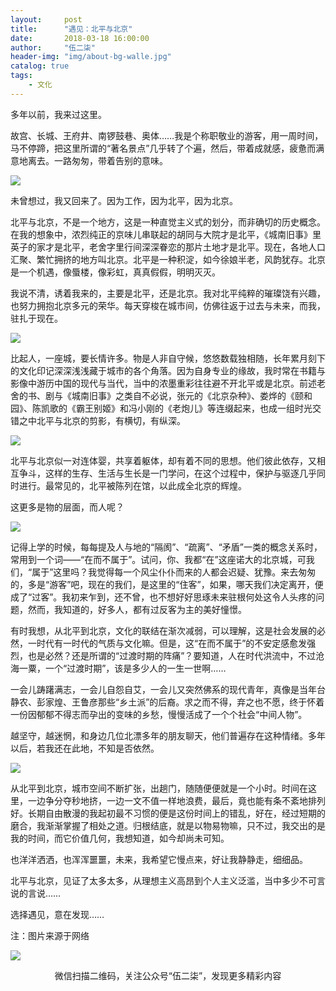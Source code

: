 ```yaml
---
layout:     post
title:      "遇见：北平与北京"
date:       2018-03-18 16:00:00
author:     "伍二柒"
header-img: "img/about-bg-walle.jpg"
catalog: true
tags:
    - 文化
---
```


多年以前，我来过这里。

故宫、长城、王府井、南锣鼓巷、奥体……我是个称职敬业的游客，用一周时间，马不停蹄，把这里所谓的“著名景点”几乎转了个遍，然后，带着成就感，疲惫而满意地离去。一路匆匆，带着告别的意味。

![](http://p3.pstatp.com/large/pgc-image/1521358829283de4ed5a403)

未曾想过，我又回来了。因为工作，因为北平，因为北京。

北平与北京，不是一个地方，这是一种直觉主义式的划分，而非确切的历史概念。在我的想象中，浓烈纯正的京味儿串联起的胡同与大院才是北平，《城南旧事》里英子的家才是北平，老舍字里行间深深眷恋的那片土地才是北平。现在，各地人口汇聚、繁忙拥挤的地方叫北京。北平是一种积淀，如今徐娘半老，风韵犹存。北京是一个机遇，像蜃楼，像彩虹，真真假假，明明灭灭。

我说不清，诱着我来的，主要是北平，还是北京。我对北平纯粹的璀璨饶有兴趣，也努力拥抱北京多元的荣华。每天穿梭在城市间，仿佛往返于过去与未来，而我，驻扎于现在。

![](http://p1.pstatp.com/large/pgc-image/15213588293523f2f65f7c6)

比起人，一座城，要长情许多。物是人非自守候，悠悠数载独相随，长年累月刻下的文化印记深深浅浅藏于城市的各个角落。因为自身专业的缘故，我时常在书籍与影像中游历中国的现代与当代，当中的浓墨重彩往往避不开北平或是北京。前述老舍的书、剧与《城南旧事》之类自不必说，张元的《北京杂种》、娄烨的《颐和园》、陈凯歌的《霸王别姬》和冯小刚的《老炮儿》等连缀起来，也成一组时光交错之中北平与北京的剪影，有横切，有纵深。

![](http://p1.pstatp.com/large/pgc-image/152135882932482de1ffc72)

北平与北京似一对连体婴，共享着躯体，却有着不同的思想。他们彼此依存，又相互争斗，这样的生存、生活与生长是一门学问，在这个过程中，保护与驱逐几乎同时进行。最常见的，北平被陈列在馆，以此成全北京的辉煌。

这更多是物的层面，而人呢？

![](http://p1.pstatp.com/large/pgc-image/15213588294217d17e93d29)

记得上学的时候，每每提及人与地的“隔阂”、“疏离”、“矛盾”一类的概念关系时，常用到一个词——“在而不属于”。试问，你、我都“在”这座诺大的北京城，可我们，“属于”这里吗？我觉得每一个风尘仆仆而来的人都会迟疑、犹豫。来去匆匆的，多是“游客”吧，现在的我们，是这里的“住客”，如果，哪天我们决定离开，便成了“过客”。我初来乍到，还不曾，也不想好好思琢未来驻根何处这令人头疼的问题，然而，我知道的，好多人，都有过反客为主的美好憧憬。

有时我想，从北平到北京，文化的联结在渐次减弱，可以理解，这是社会发展的必然，一时代有一时代的气质与文化嘛。但是，这“在而不属于”的不安定感愈发强烈，也是必然？还是所谓的“过渡时期的阵痛”？要知道，人在时代洪流中，不过沧海一粟，一个“过渡时期”，该是多少人的一生一世啊……

一会儿踌躇满志，一会儿自怨自艾，一会儿又突然佛系的现代青年，真像是当年台静农、彭家煌、王鲁彦那些“乡土派”的后裔。求之而不得，弃之也不愿，终于怀着一份因郁郁不得志而孕出的变味的乡愁，慢慢活成了一个个社会“中间人物”。

越坚守，越迷惘，和身边几位北漂多年的朋友聊天，他们普遍存在这种情绪。多年以后，若我还在此地，不知是否依然。

![](http://p9.pstatp.com/large/pgc-image/15213588294569a527ae470)

从北平到北京，城市空间不断扩张，出趟门，随随便便就是一个小时。时间在这里，一边争分夺秒地挤，一边一文不值一样地浪费，最后，竟也能有条不紊地排列好。长期自由散漫的我起初最不习惯的便是这份时间上的错乱，好在，经过短期的磨合，我渐渐掌握了相处之道。归根结底，就是以物易物嘛，只不过，我交出的是我的时间，而它价值几何，我想知道，如今却尚未可知。

也洋洋洒洒，也浑浑噩噩，未来，我希望它慢点来，好让我静静走，细细品。

北平与北京，见证了太多太多，从理想主义高昂到个人主义泛滥，当中多少不可言说的言说……

选择遇见，意在发现……

注：图片来源于网络

![](http://p53ullpww.bkt.clouddn.com/qrcode_for_527_qiniu.jpg)
<center>微信扫描二维码，关注公众号“伍二柒”，发现更多精彩内容</center>